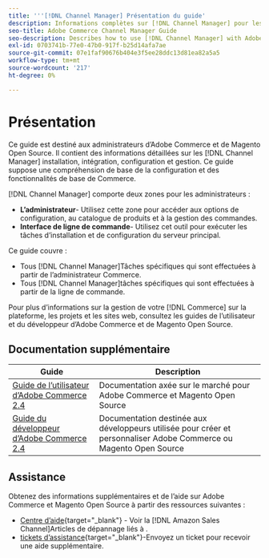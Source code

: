 ```yaml
---
title: '''[!DNL Channel Manager] Présentation du guide'
description: Informations complètes sur [!DNL Channel Manager] pour les administrateurs Adobe Commerce et Magento Open Source, y compris l’installation et l’intégration
seo-title: Adobe Commerce Channel Manager Guide
seo-description: Describes how to use [!DNL Channel Manager] with Adobe Commerce or Magento Open Source.
exl-id: 0703741b-77e0-47b0-917f-b25d14afa7ae
source-git-commit: 07e1faf90676b404e3f5ee28ddc13d81ea82a5a5
workflow-type: tm+mt
source-wordcount: '217'
ht-degree: 0%

---
```



# Présentation

Ce guide est destiné aux administrateurs d’Adobe Commerce et de Magento Open Source. Il contient des informations détaillées sur les [!DNL Channel Manager] installation, intégration, configuration et gestion. Ce guide suppose une compréhension de base de la configuration et des fonctionnalités de base de Commerce.

[!DNL Channel Manager] comporte deux zones pour les administrateurs :

* **L’administrateur**- Utilisez cette zone pour accéder aux options de configuration, au catalogue de produits et à la gestion des commandes.
* **Interface de ligne de commande**- Utilisez cet outil pour exécuter les tâches d’installation et de configuration du serveur principal.

Ce guide couvre :

* Tous [!DNL Channel Manager]Tâches spécifiques qui sont effectuées à partir de l’administrateur Commerce.
* Tous [!DNL Channel Manager]tâches spécifiques qui sont effectuées à partir de la ligne de commande.

Pour plus d’informations sur la gestion de votre [!DNL Commerce] sur la plateforme, les projets et les sites web, consultez les guides de l’utilisateur et du développeur d’Adobe Commerce et de Magento Open Source.

## Documentation supplémentaire

| Guide | Description |
|----------------------------------------------------------------------|----------------------------------------------------------------------------------------------------|
| [Guide de l’utilisateur d’Adobe Commerce 2.4](https://docs.magento.com/user-guide) | Documentation axée sur le marché pour Adobe Commerce et Magento Open Source |
| [Guide du développeur d’Adobe Commerce 2.4](https://devdocs.magento.com) | Documentation destinée aux développeurs utilisée pour créer et personnaliser Adobe Commerce ou Magento Open Source |

## Assistance

Obtenez des informations supplémentaires et de l’aide sur Adobe Commerce et Magento Open Source à partir des ressources suivantes :

* [Centre d’aide](https://support.magento.com/hc/en-us){target=&quot;_blank&quot;} - Voir la [!DNL Amazon Sales Channel]Articles de dépannage liés à .
* [tickets d’assistance](https://support.magento.com/hc/en-us/articles/360000913794#submit-ticket){target=&quot;_blank&quot;}-Envoyez un ticket pour recevoir une aide supplémentaire.
